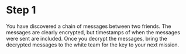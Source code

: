 # Step 1
You have discovered a chain of messages between two friends.
The messages are clearly encrypted, but timestamps of when the messages were sent are included.
Once you decrypt the messages, bring the decrypted messages to the white team for the key to your next mission.